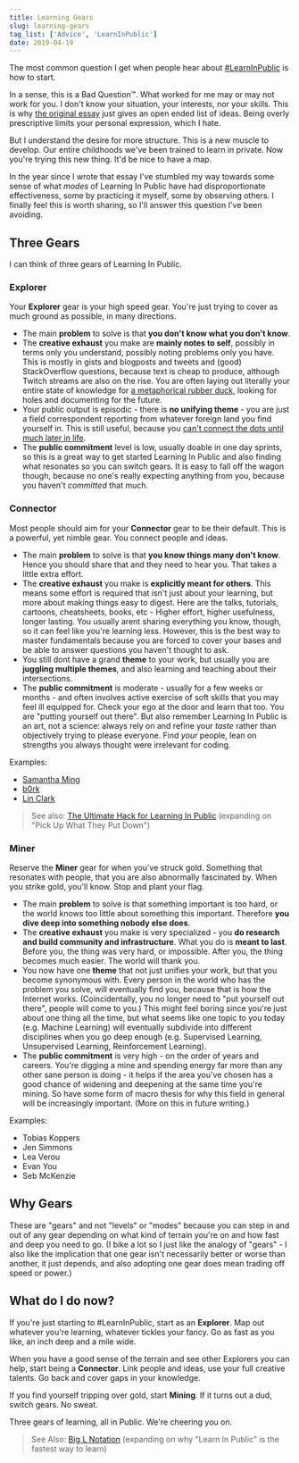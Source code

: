 ```yaml
---
title: Learning Gears
slug: learning-gears
tag_list: ['Advice', 'LearnInPublic']
date: 2019-04-19
---
```


The most common question I get when people hear about [#LearnInPublic](https://twitter.com/hashtag/LearnInPublic?src=hash) is how to start.

In a sense, this is a Bad Question™. What worked for me may or may not work for you. I don't know your situation, your interests, nor your skills. This is why [the original essay](https://www.swyx.io/writing/learn-in-public/) just gives an open ended list of ideas. Being overly prescriptive limits your personal expression, which I hate.

But I understand the desire for more structure. This is a new muscle to develop. Our entire childhoods we've been trained to learn in private. Now you're trying this new thing. It'd be nice to have a map.

In the year since I wrote that essay I've stumbled my way towards some sense of what _modes_ of Learning In Public have had disproportionate effectiveness, some by practicing it myself, some by observing others. I finally feel this is worth sharing, so I'll answer this question I've been avoiding.

## Three Gears

I can think of three gears of Learning In Public.

### Explorer

Your **Explorer** gear is your high speed gear. You're just trying to cover as much ground as possible, in many directions.

- The main **problem** to solve is that **you don't know what you don't know**.
- The **creative exhaust** you make are **mainly notes to self**, possibly in terms only you understand, possibly noting problems only you have. This is mostly in gists and blogposts and tweets and (good) StackOverflow questions, because text is cheap to produce, although Twitch streams are also on the rise. You are often laying out literally your entire state of knowledge for [a metaphorical rubber duck](https://en.wikipedia.org/wiki/Rubber_duck_debugging), looking for holes and documenting for the future.
- Your public output is episodic - there is **no unifying theme** - you are just a field correspondent reporting from whatever foreign land you find yourself in. This is still useful, because you [can't connect the dots until much later in life](https://www.youtube.com/watch?v=D1R-jKKp3NA).
- The **public commitment** level is low, usually doable in one day sprints, so this is a great way to get started Learning In Public and also finding what resonates so you can switch gears. It is easy to fall off the wagon though, because no one's really expecting anything from you, because you haven't _committed_ that much.

### Connector

Most people should aim for your **Connector** gear to be their default. This is a powerful, yet nimble gear. You connect people and ideas.

- The main **problem** to solve is that **you know things many don't know**. Hence you should share that and they need to hear you. That takes a little extra effort.
- The **creative exhaust** you make is **explicitly meant for others**. This means some effort is required that isn't just about your learning, but more about making things easy to digest. Here are the talks, tutorials, cartoons, cheatsheets, books, etc - Higher effort, higher usefulness, longer lasting. You usually arent sharing everything you know, though, so it can feel like you're learning less. However, this is the best way to master fundamentals because you are forced to cover your bases and be able to answer questions you haven't thought to ask.
- You still dont have a grand **theme** to your work, but usually you are **juggling multiple themes**, and also learning and teaching about their intersections.
- The **public commitment** is moderate - usually for a few weeks or months - and often involves active exercise of soft skills that you may feel ill equipped for. Check your ego at the door and learn that too. You are "putting yourself out there". But also remember Learning In Public is an art, not a science: always rely on and refine your _taste_ rather than objectively trying to please everyone. Find _your_ people, lean on strengths you always thought were irrelevant for coding.

Examples:

- [Samantha Ming](https://twitter.com/samantha_ming)
- [b0rk](https://wizardzines.com/)
- [Lin Clark](https://code-cartoons.com/)

> See also: [The Ultimate Hack for Learning In Public](https://www.swyx.io/writing/learn-in-public-hack/) (expanding on "Pick Up What They Put Down")

### Miner

Reserve the **Miner** gear for when you've struck gold. Something that resonates with people, that you are also abnormally fascinated by. When you strike gold, you'll know. Stop and plant your flag.

- The main **problem** to solve is that something important is too hard, or the world knows too little about something this important. Therefore **you dive deep into something nobody else does**.
- The **creative exhaust** you make is very specialized - you **do research and build community and infrastructure**. What you do is **meant to last**. Before you, the thing was very hard, or impossible. After you, the thing becomes much easier. The world will thank you.
- You now have one **theme** that not just unifies your work, but that you become synonymous with. Every person in the world who has the problem you solve, will eventually find you, because that is how the Internet works. (Coincidentally, you no longer need to "put yourself out there", people will come to you.) This might feel boring since you're just about one thing all the time, but what seems like one topic to you today (e.g. Machine Learning) will eventually subdivide into different disciplines when you go deep enough (e.g. Supervised Learning, Unsupervised Learning, Reinforcement Learning).
- The **public commitment** is very high - on the order of years and careers. You're digging a mine and spending energy far more than any other sane person is doing - it helps if the area you've chosen has a good chance of widening and deepening at the same time you're mining. So have some form of macro thesis for why this field in general will be increasingly important. (More on this in future writing.)

Examples:

- Tobias Koppers
- Jen Simmons
- Lea Verou
- Evan You
- Seb McKenzie

## Why Gears

These are "gears" and not "levels" or "modes" because you can step in and out of any gear depending on what kind of terrain you're on and how fast and deep you need to go. (I bike a lot so I just like the analogy of "gears" - I also like the implication that one gear isn't necessarily better or worse than another, it just depends, and also adopting one gear does mean trading off speed or power.)

## What do I do now?

If you're just starting to #LearnInPublic, start as an **Explorer**. Map out whatever you're learning, whatever tickles your fancy. Go as fast as you like, an inch deep and a mile wide.

When you have a good sense of the terrain and see other Explorers you can help, start being a **Connector**. Link people and ideas, use your full creative talents. Go back and cover gaps in your knowledge.

If you find yourself tripping over gold, start **Mining**. If it turns out a dud, switch gears. No sweat.

Three gears of learning, all in Public. We're cheering you on.

> See Also: [Big L Notation](https://www.swyx.io/writing/big-l-notation) (expanding on why "Learn In Public" is the fastest way to learn)